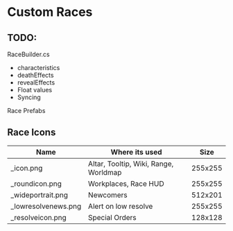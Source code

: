 ﻿# Custom Races

TODO:
- 
RaceBuilder.cs
- characteristics
- deathEffects
- revealEffects
- Float values
- Syncing

Race Prefabs

## Race Icons

| Name                      | Where its used                        | Size    | 
|---------------------------|---------------------------------------|---------|
| <Name>_icon.png           | Altar, Tooltip, Wiki, Range, Worldmap | 255x255 |
| <Name>_roundicon.png      | Workplaces, Race HUD                  | 255x255 |
| <Name>_wideportrait.png   | Newcomers                             | 512x201 |
| <Name>_lowresolvenews.png | Alert on low resolve                  | 255x255 |
| <Name>_resolveicon.png    | Special Orders                        | 128x128 |

